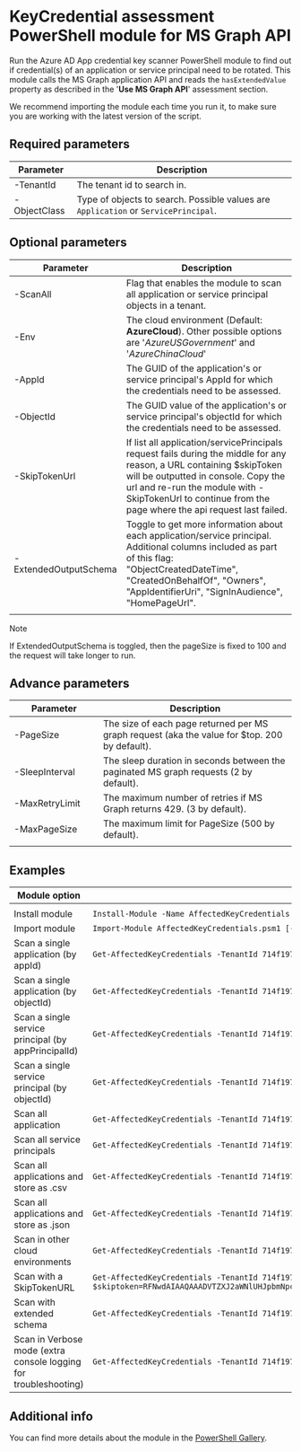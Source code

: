 # KeyCredential assessment PowerShell module for MS Graph API

Run the Azure AD App credential key scanner PowerShell module to find out if credential(s) of an application or service principal need to be rotated.
This module calls the MS Graph application API and reads the `hasExtendedValue` property as described in the '**Use MS Graph API**' assessment section.

We recommend importing the module each time you run it, to make sure you are working with the latest version of the script.

## Required parameters

| **Parameter** |**Description**|
|---|---|
|-TenantId| The tenant id to search in.|
|-ObjectClass| Type of objects to search. Possible values are `Application` or `ServicePrincipal`.|

## Optional parameters

| **Parameter** |**Description**|
|---|---|
|-ScanAll| Flag that enables the module to scan all application or service principal objects in a tenant.|
|-Env| The cloud environment (Default: **AzureCloud**). Other possible options are '*AzureUSGovernment*' and '*AzureChinaCloud*'|
|-AppId| The GUID of the application's or service principal's AppId for which the credentials need to be assessed.|
|-ObjectId| The GUID value of the application's or service principal's objectId for which the credentials need to be assessed.|
|-SkipTokenUrl| If list all application/servicePrincipals request fails during the middle for any reason, a URL containing $skipToken will be outputted in console. Copy the url and re-run the module with -SkipTokenUrl <url> to continue from the page where the api request last failed.|
|-ExtendedOutputSchema| Toggle to get more information about each application/service principal. Additional columns included as part of this flag: "ObjectCreatedDateTime", "CreatedOnBehalfOf", "Owners", "AppIdentifierUri", "SignInAudience", "HomePageUrl".|
|<img width=200/>|<img width=500/>|

> [!NOTE]
> If ExtendedOutputSchema is toggled, then the pageSize is fixed to 100 and the request will take longer to run.

## Advance parameters

| **Parameter** |**Description**|
|---|---|
|-PageSize| The size of each page returned per MS graph request (aka the value for $top. 200 by default).|
|-SleepInterval| The sleep duration in seconds between the paginated MS graph requests (2 by default).|
|-MaxRetryLimit| The maximum number of retries if MS Graph returns 429. (3 by default).|
|-MaxPageSize| The maximum limit for PageSize (500 by default).|
|<img width=200/>|<img width=500/>|

## Examples

| Module option                              | Sample request |
| -------------------------------------------- | -------------------------------------------- |
|<img width=300/>|<img width=500/>|
| Install module|`Install-Module -Name AffectedKeyCredentials`|
| Import module|`Import-Module AffectedKeyCredentials.psm1 [-Force]`|
| Scan a single application (by appId)|`Get-AffectedKeyCredentials -TenantId 714f1975-81e3-4d98-9cb9-c602b0d0d3c8 -ObjectClass Application -AppId 1e918ef4-00b2-45c7-897f-e5fc097709bd`|
| Scan a single application (by objectId)|`Get-AffectedKeyCredentials -TenantId 714f1975-81e3-4d98-9cb9-c602b0d0d3c8 -ObjectClass Application -ObjectId a8b9d4d4-5a21-497e-917b-4f6b0833456f`|
| Scan a single service principal (by appPrincipalId)|`Get-AffectedKeyCredentials -TenantId 714f1975-81e3-4d98-9cb9-c602b0d0d3c8 -ObjectClass ServicePrincipal -AppId1e918ef4-00b2-45c7-897f-e5fc097709bd`|
| Scan a single service principal (by objectId)|`Get-AffectedKeyCredentials -TenantId 714f1975-81e3-4d98-9cb9-c602b0d0d3c8 -ObjectClass ServicePrincipal -ObjectId a8b9d4d4-5a21-497e-917b-4f6b0833456f`|
| Scan all application|`Get-AffectedKeyCredentials -TenantId 714f1975-81e3-4d98-9cb9-c602b0d0d3c8 -ObjectClass Application`|
| Scan all service principals|`Get-AffectedKeyCredentials -TenantId 714f1975-81e3-4d98-9cb9-c602b0d0d3c8 -ObjectClass ServicePrincipal`|
| Scan all applications and store as .csv|`Get-AffectedKeyCredentials -TenantId 714f1975-81e3-4d98-9cb9-c602b0d0d3c8 -ObjectClass Application \| export-csv -Path 'outputFilePath/outputFile.csv'-NoTypeInformation`|
| Scan all applications and store as .json|`Get-AffectedKeyCredentials -TenantId 714f1975-81e3-4d98-9cb9-c602b0d0d3c8 -ObjectClass Application \| ConvertTo-Json \| Out-File 'outputFilePath/outputFilejson'`|
| Scan in other cloud environments|`Get-AffectedKeyCredentials -TenantId 714f1975-81e3-4d98-9cb9-c602b0d0d3c8 -ObjectClass ServicePrincipal -Env 'AzureUSGovernment'`|
| Scan with a SkipTokenURL|`Get-AffectedKeyCredentials -TenantId 714f1975-81e3-4d98-9cb9-c602b0d0d3c8 -ObjectClass ServicePrincipal -SkipTokenUrl 'https://graph.microsoft.com/beta/myorganizationserviceprincipals?$skiptoken=RFNwdAIAAQAAADVTZXJ2aWNlUHJpbmNpcGFsXzUxNTdhNWYxLTVmZDItNDE5Ny1hNWNkLTkyOTY5Y2M5OTBjNTVTZXJ2aWNlUHJpbmNpcGFsXzUxNTdhNWYxLTVmZDItNDE5Ny1hNWNkLTkyOTY5Y2M5OTBjNQAAAAAAAAAAAAAA'`|
| Scan with extended schema|`Get-AffectedKeyCredentials -TenantId 714f1975-81e3-4d98-9cb9-c602b0d0d3c8 -ObjectClass Application -ExtendedOutputSchema`|
| Scan in Verbose mode (extra console logging for troubleshooting)|`Get-AffectedKeyCredentials -TenantId 714f1975-81e3-4d98-9cb9-c602b0d0d3c8 -ObjectClass ServicePrincipal -Verbose`|

## Additional info

You can find more details about the module in the [PowerShell Gallery](https://www.powershellgallery.com/packages/AffectedKeyCredentials).
